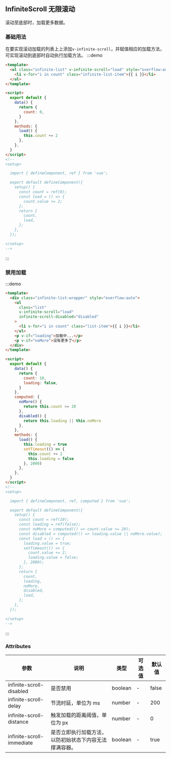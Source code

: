 ## InfiniteScroll 无限滚动

滚动至底部时，加载更多数据。

### 基础用法

在要实现滚动加载的列表上上添加`v-infinite-scroll`，并赋值相应的加载方法，可实现滚动到底部时自动执行加载方法。
:::demo

```html
<template>
  <ul class="infinite-list" v-infinite-scroll="load" style="overflow:auto">
    <li v-for="i in count" class="infinite-list-item">{{ i }}</li>
  </ul>
</template>

<script>
  export default {
    data() {
      return {
        count: 0,
      }
    },
    methods: {
      load() {
        this.count += 2
      },
    },
  }
</script>
<!--
<setup>

  import { defineComponent, ref } from 'vue';

  export default defineComponent({
    setup() {
      const count = ref(0);
      const load = () => {
        count.value += 2;
      };
      return {
        count,
        load,
      };
    },
  });

</setup>
-->
```

:::

### 禁用加载

:::demo

```html
<template>
  <div class="infinite-list-wrapper" style="overflow:auto">
    <ul
      class="list"
      v-infinite-scroll="load"
      infinite-scroll-disabled="disabled"
    >
      <li v-for="i in count" class="list-item">{{ i }}</li>
    </ul>
    <p v-if="loading">加载中...</p>
    <p v-if="noMore">没有更多了</p>
  </div>
</template>

<script>
  export default {
    data() {
      return {
        count: 10,
        loading: false,
      }
    },
    computed: {
      noMore() {
        return this.count >= 20
      },
      disabled() {
        return this.loading || this.noMore
      },
    },
    methods: {
      load() {
        this.loading = true
        setTimeout(() => {
          this.count += 2
          this.loading = false
        }, 2000)
      },
    },
  }
</script>
<!--
<setup>

  import { defineComponent, ref, computed } from 'vue';

  export default defineComponent({
    setup() {
      const count = ref(10);
      const loading = ref(false);
      const noMore = computed(() => count.value >= 20);
      const disabled = computed(() => loading.value || noMore.value);
      const load = () => {
        loading.value = true;
        setTimeout(() => {
          count.value += 2;
          loading.value = false;
        }, 2000);
      };
      return {
        count,
        loading,
        noMore,
        disabled,
        load,
      };
    },
  });

</setup>
-->
```

:::

### Attributes

| 参数                      | 说明                                                   | 类型    | 可选值 | 默认值 |
| ------------------------- | ------------------------------------------------------ | ------- | ------ | ------ |
| infinite-scroll-disabled  | 是否禁用                                               | boolean | -      | false  |
| infinite-scroll-delay     | 节流时延，单位为 ms                                    | number  | -      | 200    |
| infinite-scroll-distance  | 触发加载的距离阈值，单位为 px                          | number  | -      | 0      |
| infinite-scroll-immediate | 是否立即执行加载方法，以防初始状态下内容无法撑满容器。 | boolean | -      | true   |

